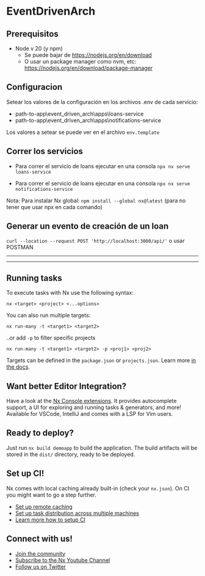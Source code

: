# EventDrivenArch

## Prerequisitos

- Node v 20 (y npm)
  - Se puede bajar de https://nodejs.org/en/download
  - O usar un package manager como nvm, etc: https://nodejs.org/en/download/package-manager

## Configuracion
Setear los valores de la configuración en los archivos .env de cada servicio:
- path-to-app\event_driven_arch\apps\loans-service
- path-to-app\event_driven_arch\apps\notifications-service

Los valores a setear se puede ver en el archivo `env.template`

## Correr los servicios

- Para correr el servicio de loans ejecutar en una consola `npx nx serve loans-service`

- Para correr el servicio de loans ejecutar en una consola `npx nx serve notifications-service`

Nota: Para instalar Nx global: `npm install --global nx@latest` (para no tener que usar npx en cada comando)

## Generar un evento de creación de un loan

`curl --location --request POST 'http://localhost:3000/api/'`
o usar POSTMAN


-----------------------------------------
-----------------------------------------



## Running tasks

To execute tasks with Nx use the following syntax:

```
nx <target> <project> <...options>
```

You can also run multiple targets:

```
nx run-many -t <target1> <target2>
```

..or add `-p` to filter specific projects

```
nx run-many -t <target1> <target2> -p <proj1> <proj2>
```

Targets can be defined in the `package.json` or `projects.json`. Learn more [in the docs](https://nx.dev/core-features/run-tasks).

## Want better Editor Integration?

Have a look at the [Nx Console extensions](https://nx.dev/nx-console). It provides autocomplete support, a UI for exploring and running tasks & generators, and more! Available for VSCode, IntelliJ and comes with a LSP for Vim users.

## Ready to deploy?

Just run `nx build demoapp` to build the application. The build artifacts will be stored in the `dist/` directory, ready to be deployed.

## Set up CI!

Nx comes with local caching already built-in (check your `nx.json`). On CI you might want to go a step further.

- [Set up remote caching](https://nx.dev/core-features/share-your-cache)
- [Set up task distribution across multiple machines](https://nx.dev/core-features/distribute-task-execution)
- [Learn more how to setup CI](https://nx.dev/recipes/ci)

## Connect with us!

- [Join the community](https://nx.dev/community)
- [Subscribe to the Nx Youtube Channel](https://www.youtube.com/@nxdevtools)
- [Follow us on Twitter](https://twitter.com/nxdevtools)
